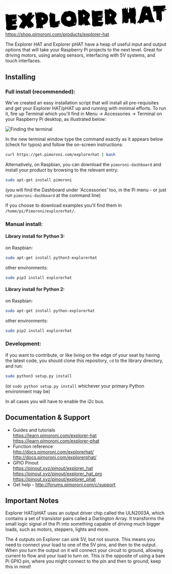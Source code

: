 ![Explorer HAT/pHAT](explorer-hat.png)
https://shop.pimoroni.com/products/explorer-hat

The Explorer HAT and Explorer pHAT have a heap of useful input and output options that will take your Raspberry Pi projects to the next level. Great for driving motors, using analog sensors, interfacing with 5V systems, and touch interfaces.

## Installing

### Full install (recommended):

We've created an easy installation script that will install all pre-requisites and get your Explorer HAT/pHAT
up and running with minimal efforts. To run it, fire up Terminal which you'll find in Menu -> Accessories -> Terminal
on your Raspberry Pi desktop, as illustrated below:

![Finding the terminal](http://get.pimoroni.com/resources/github-repo-terminal.png)

In the new terminal window type the command exactly as it appears below (check for typos) and follow the on-screen instructions:

```bash
curl https://get.pimoroni.com/explorerhat | bash
```

Alternatively, on Raspbian, you can download the `pimoroni-dashboard` and install your product by browsing to the relevant entry:

```bash
sudo apt-get install pimoroni
```
(you will find the Dashboard under 'Accessories' too, in the Pi menu - or just run `pimoroni-dashboard` at the command line)

If you choose to download examples you'll find them in `/home/pi/Pimoroni/explorerhat/`.

### Manual install:

#### Library install for Python 3:

on Raspbian:

```bash
sudo apt-get install python3-explorerhat
```

other environments: 

```bash
sudo pip3 install explorerhat
```

#### Library install for Python 2:

on Raspbian:

```bash
sudo apt-get install python-explorerhat
```

other environments: 

```bash
sudo pip2 install explorerhat
```

### Development:

If you want to contribute, or like living on the edge of your seat by having the latest code, you should clone this repository, `cd` to the library directory, and run:

```bash
sudo python3 setup.py install
```
(or `sudo python setup.py install` whichever your primary Python environment may be)

In all cases you will have to enable the i2c bus.

## Documentation & Support

* Guides and tutorials  
https://learn.pimoroni.com/explorer-hat  
https://learn.pimoroni.com/explorer-phat  
* Function reference  
http://docs.pimoroni.com/explorerhat/  
http://docs.pimoroni.com/explorerphat/  
* GPIO Pinout  
https://pinout.xyz/pinout/explorer_hat  
https://pinout.xyz/pinout/explorer_hat_pro  
https://pinout.xyz/pinout/explorer_phat  
* Get help - http://forums.pimoroni.com/c/support

## Important Notes

Explorer HAT/pHAT uses an output driver chip called the ULN2003A, which contains a set of transistor pairs called a Darlington Array. It transforms the small logic signal of the Pi into something capable of driving much bigger loads, such as motors, steppers, lights and more. 

The 4 outputs on Explorer can sink 5V, but not source. This means you need to connect your load to one of the 5V pins, and then to the output. When you turn the output on it will connect your circuit to ground, allowing current to flow and your load to turn on. This is the opposite of using a bare Pi GPIO pin, where you might connect to the pin and then to ground; keep this in mind!
